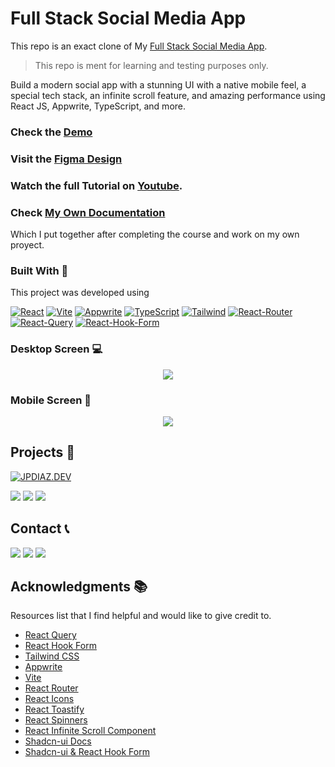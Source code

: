 # Full Stack Social Media App

This repo is an exact clone of My [Full Stack Social Media App](https://github.com/JuanPabloDiaz/socialMedia).

> This repo is ment for learning and testing purposes only.

Build a modern social app with a stunning UI with a native mobile feel, a special tech stack, an infinite scroll feature, and amazing performance using React JS, Appwrite, TypeScript, and more.

### Check the [Demo]()

### Visit the [Figma Design](https://www.figma.com/file/TGm6gNug6PEwEbV8M0Kyll/JSM-YT---Instagram-Clone?type=design&node-id=1-113&mode=design)

### Watch the full Tutorial on [Youtube](https://www.youtube.com/watch?v=_W3R2VwRyF4).

### Check [My Own Documentation](https://docs.jpdiaz.dev/posts/full-stack-social-media)

Which I put together after completing the course and work on my own proyect.

<!-- ABOUT THE PROJECT -->

### Built With 🔑

This project was developed using

[![React](https://img.shields.io/badge/React-61DAFB.svg?style=for-the-badge&logo=React&logoColor=black)](https://www.w3schools.com/whatis/whatis_react.asp)
[![Vite](https://img.shields.io/badge/Vite-646CFF.svg?style=for-the-badge&logo=Vite&logoColor=white)](https://vitejs.dev//)
[![Appwrite](https://img.shields.io/badge/Appwrite-F02E65.svg?style=for-the-badge&logo=Appwrite&logoColor=white)](https://appwrite.io/)
[![TypeScript](https://img.shields.io/badge/TypeScript-3178C6.svg?style=for-the-badge&logo=TypeScript&logoColor=white)](https://www.typescriptlang.org/)
[![Tailwind](https://img.shields.io/badge/Tailwind%20CSS-06B6D4.svg?style=for-the-badge&logo=Tailwind-CSS&logoColor=white)](https://tailwindcss.com/)
[![React-Router](https://img.shields.io/badge/React%20Router-CA4245.svg?style=for-the-badge&logo=React-Router&logoColor=white)](https://reactrouter.com/en/main)
[![React-Query](https://img.shields.io/badge/React%20Query-FF4154.svg?style=for-the-badge&logo=React-Query&logoColor=white)](https://tanstack.com/query/v3/)
[![React-Hook-Form](https://img.shields.io/badge/React%20Hook%20Form-EC5990.svg?style=for-the-badge&logo=React-Hook-Form&logoColor=white)](https://react-hook-form.com/)

<!-- VIEWS -->

### Desktop Screen 💻

<div align="center">

![](./desktop.png)

</div>

### Mobile Screen 📱

<div align="center">

![](./mobile.png)

</div>

<!-- PROJECTS -->

## Projects 🚀

[![JPDIAZ.DEV](https://img.shields.io/badge/jpdiaz.dev-FF7200?style=for-the-badge&logo=&logoColor=98CA3F)](https://jpdiaz.dev/)

![](https://img.shields.io/badge/Platzi_Repos-121f3d?style=for-the-badge&logo=Platzi&logoColor=98CA3F)
[![](https://img.shields.io/badge/2021-222?style=for-the-badge)](https://github.com/JuanPabloDiaz/platzi/tree/main/2021)
[![](https://img.shields.io/badge/2022-222?style=for-the-badge)](https://github.com/JuanPabloDiaz/platzi/tree/main/2022)

<!-- CONTACT -->

## Contact 📞

[![](https://img.shields.io/badge/@1diazdev-fff?style=for-the-badge&logo=linkedin&logoColor=0A66C2)](https://www.linkedin.com/in/1diazdev/)
[![](https://img.shields.io/badge/@1diazdev-fff?style=for-the-badge&logo=Twitter&logoColor=1DA1F2)](https://www.twitter.com/1diazdev)
[![](https://img.shields.io/badge/Gmail-fff?style=for-the-badge&logo=gmail&logoColor=EA4335)](mailto:juan.diaz93@hotmail.com)

<!-- ACKNOWLEDGMENTS -->

## Acknowledgments 📚

Resources list that I find helpful and would like to give credit to.

- [React Query](https://react-query.tanstack.com/)
- [React Hook Form](https://react-hook-form.com/)
- [Tailwind CSS](https://tailwindcss.com/)
- [Appwrite](https://appwrite.io/)
- [Vite](https://vitejs.dev/)
- [React Router](https://reactrouter.com/)
- [React Icons](https://react-icons.github.io/react-icons/)
- [React Toastify](https://fkhadra.github.io/react-toastify/introduction)
- [React Spinners](https://www.davidhu.io/react-spinners/)
- [React Infinite Scroll Component](https://www.npmjs.com/package/react-infinite-scroll-component)
- [Shadcn-ui Docs](https://ui.shadcn.com/docs)
- [Shadcn-ui & React Hook Form](https://ui.shadcn.com/docs/components/form)
